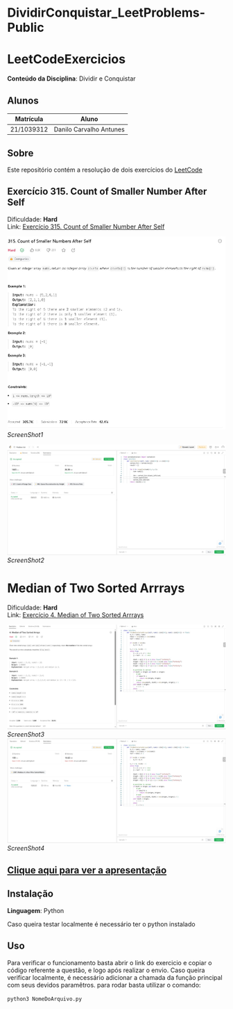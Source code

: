 # DividirConquistar_LeetProblems-Public

# LeetCodeExercicios

**Conteúdo da Disciplina**: Dividir e Conquistar<br>

## Alunos
|Matrícula | Aluno |
| -- | -- |
| 21/1039312| Danilo Carvalho Antunes |

## Sobre 
Este repositório contém a resolução de dois exercícios do [LeetCode](https://leetcode.com/)

## Exercício 315. Count of Smaller Number  After Self

Dificuldade: **Hard <br>**
Link: [Exercício 315. Count of Smaller Number  After Self](https://leetcode.com/problems/count-of-smaller-numbers-after-self/description/)

![ScreenShot](imgs/ScreenShot1.jpeg)_ScreenShot1_

![ScreenShot](imgs/ScreenShot2.jpeg)_ScreenShot2_

# Median of Two Sorted Arrrays

Dificuldade: **Hard <br>**
Link: [Exercício 4. Median of Two Sorted Arrrays](https://leetcode.com/problems/median-of-two-sorted-arrays/description/)

![ScreenShot](imgs/Screenshot3.jpeg)_ScreenShot3_
![ScreenShot](imgs/Screenshot4.jpeg)_ScreenShot4_

## [Clique aqui para ver a apresentação](https://youtu.be/qrUQ6rzVsNA)

## Instalação 
**Linguagem**: Python<br>

Caso queira testar localmente é necessário ter o python instalado
## Uso 
Para verificar o funcionamento basta abrir o link do exercicio e copiar o código referente a questão, e logo após realizar o envio. Caso queira verificar localmente, é necessário adicionar a chamada da função principal com seus devidos paramêtros. para rodar basta utilizar o comando:

`python3 NomeDoArquivo.py`